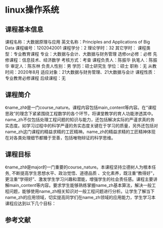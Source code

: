 # linux操作系统
## 课程基本信息
课程名称：大数据原理与应用
英文名称：Principles and Applications of Big Data
课程编号：1202042001
课程学分：2
理论学时：32
其它学时：
课程类型：专业教育课程
专业：大数据与会计、大数据与财务管理
选修or必修：必修
先修课程：信息技术、经济数学
考核方式：考查
课程负责人：陈振华
执笔人：陈振华
审定人：陈东林
负责人性别：男
学历：硕士研究生
学位：硕士
职称：无
从教时间：2020年8月
适应对象：21大数据与财务管理、21大数据与会计
课程性质：专业教育必修课程
后续课程：无

## 课程简介
《name_zh》是一门course_nature。课程内容包括main_content等内容。在“课程思政”的理念下紧紧围绕工程数学的各个环节，将课堂教学的育人功能渗透其中。name_zh不仅包括处理工程问题的知识与能力，还包括解决实际的严谨求真的务实态度。如学习过程中的科学严谨的务实态度关键在于学习的质量，另外还包括对name_zh这门课程的精益求精的工匠精神。name_zh的精益求精的工匠精神体现在对各类处理细节都臻于至善，包括唯物辩证的科学思维。

## 课程目标
《name_zh》是major的一门重要的course_nature。本课程坚持立德树人为根本任务, 不断提高学生思想水平、政治觉悟、道德品质 、文化素养，既注重“教得好”，更注重“学得好”、激发学生学习兴趣和潜能，增强学生的社会责任感。课程主要讲解main_content等内容。要求学生能够熟练掌握name_zh基本算法，解决一般工程问题，能够使用name_zh相关知识对一般工程问题进行分析。让学生了解当下name_zh的应用领域，切实提高同学们在name_zh领域的应用能力，学生学习本课程应达到以下几个目标：

## 参考文献